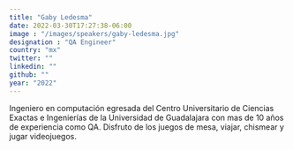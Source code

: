 ```yaml
---
title: "Gaby Ledesma"
date: 2022-03-30T17:27:38-06:00
image : "/images/speakers/gaby-ledesma.jpg"
designation : "QA Engineer"
country: "mx"
twitter: ""
linkedin: ""
github: ""
year: "2022"
---
```


Ingeniero en computación egresada del Centro Universitario de Ciencias Exactas e Ingenierías de la Universidad de Guadalajara con mas de 10 años de experiencia como QA. Disfruto de los juegos de mesa, viajar, chismear y jugar videojuegos.